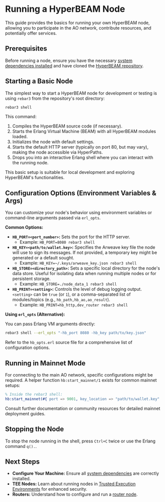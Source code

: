 # Running a HyperBEAM Node

This guide provides the basics for running your own HyperBEAM node, allowing you to participate in the AO network, contribute resources, and potentially offer services.

## Prerequisites

Before running a node, ensure you have the necessary [system dependencies installed](./configuring-your-machine.md) and have cloned the [HyperBEAM repository](https://github.com/permaweb/HyperBEAM).

## Starting a Basic Node

The simplest way to start a HyperBEAM node for development or testing is using `rebar3` from the repository's root directory:

```bash
rebar3 shell
```

This command:

1.  Compiles the HyperBEAM source code (if necessary).
2.  Starts the Erlang Virtual Machine (BEAM) with all HyperBEAM modules loaded.
3.  Initializes the node with default settings.
4.  Starts the default HTTP server (typically on port 80, but may vary), making the node accessible via HyperPaths.
5.  Drops you into an interactive Erlang shell where you can interact with the running node.

This basic setup is suitable for local development and exploring HyperBEAM's functionalities.

## Configuration Options (Environment Variables & Args)

You can customize your node's behavior using environment variables or command-line arguments passed via `erl_opts`.

**Common Options:**

*   **`HB_PORT=<port_number>`:** Sets the port for the HTTP server.
    *   Example: `HB_PORT=8080 rebar3 shell`
*   **`HB_KEY=<path/to/wallet.key>`:** Specifies the Arweave key file the node will use to sign its messages. If not provided, a temporary key might be generated or a default sought.
    *   Example: `HB_KEY=~/.keys/arweave_key.json rebar3 shell`
*   **`HB_STORE=<directory_path>`:** Sets a specific local directory for the node's data store. Useful for isolating data when running multiple nodes or for persistent storage.
    *   Example: `HB_STORE=./node_data_1 rebar3 shell`
*   **`HB_PRINT=<setting>`:** Controls the level of debug logging output. `<setting>` can be `true` (or `1`), or a comma-separated list of modules/topics (e.g., `hb_path,hb_ao,ao_result`).
    *   Example: `HB_PRINT=hb_http,dev_router rebar3 shell`

**Using `erl_opts` (Alternative):**

You can pass Erlang VM arguments directly:

```bash
rebar3 shell --erl_opts "-hb_port 8080 -hb_key path/to/key.json"
```

Refer to the `hb_opts.erl` source file for a comprehensive list of configuration options.

## Running in Mainnet Mode

For connecting to the main AO network, specific configurations might be required. A helper function `hb:start_mainnet/1` exists for common mainnet setups:

```erlang
% Inside the rebar3 shell:
hb:start_mainnet(#{ port => 9001, key_location => "path/to/wallet.key" }).
```

Consult further documentation or community resources for detailed mainnet deployment guides.

## Stopping the Node

To stop the node running in the shell, press `Ctrl+C` twice or use the Erlang command `q().`.

## Next Steps

*   **Configure Your Machine:** Ensure all [system dependencies](./configuring-your-machine.md) are correctly installed.
*   **TEE Nodes:** Learn about running nodes in [Trusted Execution Environments](./tee-nodes.md) for enhanced security.
*   **Routers:** Understand how to configure and run a [router node](./joining-running-a-router.md).
